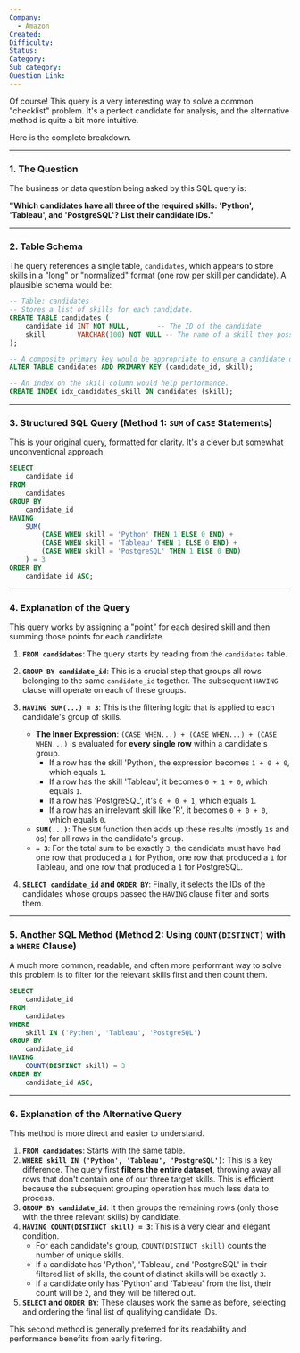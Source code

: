 ```yaml
---
Company:
  - Amazon
Created:
Difficulty:
Status:
Category:
Sub category:
Question Link:
---
```


Of course! This query is a very interesting way to solve a common "checklist" problem. It's a perfect candidate for analysis, and the alternative method is quite a bit more intuitive.

Here is the complete breakdown.

***

### 1. The Question

The business or data question being asked by this SQL query is:

**"Which candidates have all three of the required skills: 'Python', 'Tableau', and 'PostgreSQL'? List their candidate IDs."**

---

### 2. Table Schema

The query references a single table, `candidates`, which appears to store skills in a "long" or "normalized" format (one row per skill per candidate). A plausible schema would be:

```sql
-- Table: candidates
-- Stores a list of skills for each candidate.
CREATE TABLE candidates (
    candidate_id INT NOT NULL,       -- The ID of the candidate
    skill        VARCHAR(100) NOT NULL -- The name of a skill they possess
);

-- A composite primary key would be appropriate to ensure a candidate doesn't have the same skill listed twice.
ALTER TABLE candidates ADD PRIMARY KEY (candidate_id, skill);

-- An index on the skill column would help performance.
CREATE INDEX idx_candidates_skill ON candidates (skill);
```

---

### 3. Structured SQL Query (Method 1: `SUM` of `CASE` Statements)

This is your original query, formatted for clarity. It's a clever but somewhat unconventional approach.

```sql
SELECT
    candidate_id
FROM
    candidates
GROUP BY
    candidate_id
HAVING
    SUM(
        (CASE WHEN skill = 'Python' THEN 1 ELSE 0 END) +
        (CASE WHEN skill = 'Tableau' THEN 1 ELSE 0 END) +
        (CASE WHEN skill = 'PostgreSQL' THEN 1 ELSE 0 END)
    ) = 3
ORDER BY
    candidate_id ASC;
```

---

### 4. Explanation of the Query

This query works by assigning a "point" for each desired skill and then summing those points for each candidate.

1.  **`FROM candidates`**: The query starts by reading from the `candidates` table.
2.  **`GROUP BY candidate_id`**: This is a crucial step that groups all rows belonging to the same `candidate_id` together. The subsequent `HAVING` clause will operate on each of these groups.
3.  **`HAVING SUM(...) = 3`**: This is the filtering logic that is applied to each candidate's group of skills.
    *   **The Inner Expression**: `(CASE WHEN...) + (CASE WHEN...) + (CASE WHEN...)` is evaluated for **every single row** within a candidate's group.
        *   If a row has the skill 'Python', the expression becomes `1 + 0 + 0`, which equals `1`.
        *   If a row has the skill 'Tableau', it becomes `0 + 1 + 0`, which equals `1`.
        *   If a row has 'PostgreSQL', it's `0 + 0 + 1`, which equals `1`.
        *   If a row has an irrelevant skill like 'R', it becomes `0 + 0 + 0`, which equals `0`.
    *   **`SUM(...)`**: The `SUM` function then adds up these results (mostly `1`s and `0`s) for all rows in the candidate's group.
    *   **`= 3`**: For the total sum to be exactly `3`, the candidate must have had one row that produced a `1` for Python, one row that produced a `1` for Tableau, and one row that produced a `1` for PostgreSQL.

4.  **`SELECT candidate_id` and `ORDER BY`**: Finally, it selects the IDs of the candidates whose groups passed the `HAVING` clause filter and sorts them.

---

### 5. Another SQL Method (Method 2: Using `COUNT(DISTINCT)` with a `WHERE` Clause)

A much more common, readable, and often more performant way to solve this problem is to filter for the relevant skills first and then count them.

```sql
SELECT
    candidate_id
FROM
    candidates
WHERE
    skill IN ('Python', 'Tableau', 'PostgreSQL')
GROUP BY
    candidate_id
HAVING
    COUNT(DISTINCT skill) = 3
ORDER BY
    candidate_id ASC;
```

---

### 6. Explanation of the Alternative Query

This method is more direct and easier to understand.

1.  **`FROM candidates`**: Starts with the same table.
2.  **`WHERE skill IN ('Python', 'Tableau', 'PostgreSQL')`**: This is a key difference. The query first **filters the entire dataset**, throwing away all rows that don't contain one of our three target skills. This is efficient because the subsequent grouping operation has much less data to process.
3.  **`GROUP BY candidate_id`**: It then groups the remaining rows (only those with the three relevant skills) by candidate.
4.  **`HAVING COUNT(DISTINCT skill) = 3`**: This is a very clear and elegant condition.
    *   For each candidate's group, `COUNT(DISTINCT skill)` counts the number of unique skills.
    *   If a candidate has 'Python', 'Tableau', and 'PostgreSQL' in their filtered list of skills, the count of distinct skills will be exactly `3`.
    *   If a candidate only has 'Python' and 'Tableau' from the list, their count will be `2`, and they will be filtered out.
5.  **`SELECT` and `ORDER BY`**: These clauses work the same as before, selecting and ordering the final list of qualifying candidate IDs.

This second method is generally preferred for its readability and performance benefits from early filtering.